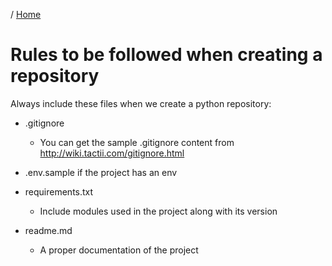 / [Home](index.md)

# Rules to be followed when creating a repository

Always include these files when we create a python repository:

* .gitignore

    - You can get the sample .gitignore content from http://wiki.tactii.com/gitignore.html

* .env.sample if the project has an env

* requirements.txt

    - Include modules used in the project along with its version

* readme.md 

    - A proper documentation of the project 







